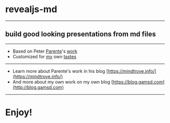 # revealjs-md

---

## build good looking presentations from md files

---

- Based on Peter [Parente](https://github.com/parente)'s [work](https://mindtrove.info/a-reveal.js-docker-base-image-with-onbuild/)
- Customized for [my](https://github.com/gamsd) own [tastes](https://github.com/gamsd/dockerfiles)

---

- Learn more about Parente's work in his blog [https://mindtrove.info/](https://mindtrove.info/)
- And more about my own work on my own blog [https://blog.gamsd.com](http://blog.gamsd.com)

---

# Enjoy! 
